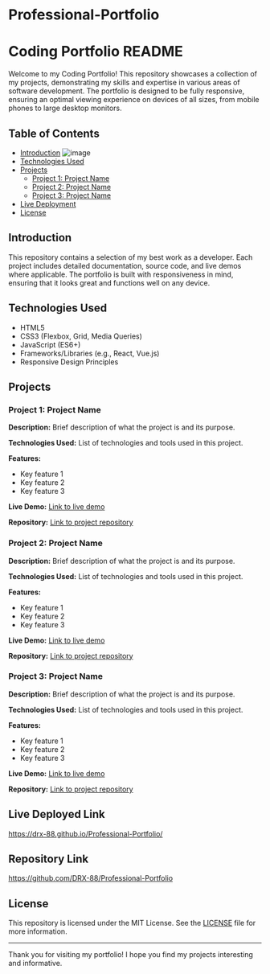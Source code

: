 # Professional-Portfolio

# Coding Portfolio README

Welcome to my Coding Portfolio! This repository showcases a collection of my projects, demonstrating my skills and expertise in various areas of software development. The portfolio is designed to be fully responsive, ensuring an optimal viewing experience on devices of all sizes, from mobile phones to large desktop monitors.

## Table of Contents

- [Introduction](#introduction)
 ![image](https://github.com/DRX-88/Professional-Portfolio/assets/162182740/f94c3d38-5daa-48a4-88ec-35dbb3643dff)
- [Technologies Used](#technologies-used)
- [Projects](#projects)
  - [Project 1: Project Name](#project-1-project-name)
  - [Project 2: Project Name](#project-2-project-name)
  - [Project 3: Project Name](#project-3-project-name)
- [Live Deployment](#live-deployed-link)
- [License](#license)

## Introduction

This repository contains a selection of my best work as a developer. Each project includes detailed documentation, source code, and live demos where applicable. The portfolio is built with responsiveness in mind, ensuring that it looks great and functions well on any device.

## Technologies Used

- HTML5
- CSS3 (Flexbox, Grid, Media Queries)
- JavaScript (ES6+)
- Frameworks/Libraries (e.g., React, Vue.js)
- Responsive Design Principles

## Projects

### Project 1: Project Name

**Description:** Brief description of what the project is and its purpose.

**Technologies Used:** List of technologies and tools used in this project.

**Features:**
- Key feature 1
- Key feature 2
- Key feature 3

**Live Demo:** [Link to live demo](#)   

**Repository:** [Link to project repository](#)

### Project 2: Project Name

**Description:** Brief description of what the project is and its purpose.

**Technologies Used:** List of technologies and tools used in this project.

**Features:**
- Key feature 1
- Key feature 2
- Key feature 3

**Live Demo:** [Link to live demo](#)

**Repository:** [Link to project repository](#)

### Project 3: Project Name

**Description:** Brief description of what the project is and its purpose.

**Technologies Used:** List of technologies and tools used in this project.

**Features:**
- Key feature 1
- Key feature 2
- Key feature 3

**Live Demo:** [Link to live demo](#)

**Repository:** [Link to project repository](#)

## Live Deployed Link
https://drx-88.github.io/Professional-Portfolio/
## Repository Link
https://github.com/DRX-88/Professional-Portfolio

## License

This repository is licensed under the MIT License. See the [LICENSE](LICENSE) file for more information.

---

Thank you for visiting my portfolio! I hope you find my projects interesting and informative.
